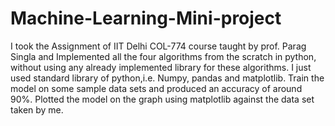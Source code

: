 # Machine-Learning-Mini-project

I took the Assignment of IIT Delhi COL-774 course taught by prof. Parag Singla and Implemented all the four algorithms from the scratch in python, without using any already implemented library for these algorithms. I just used standard library of python,i.e. Numpy, pandas and matplotlib. 
Train the model on some sample data sets and produced an accuracy of around 90%.
Plotted the model on the graph using matplotlib against the data set taken by me.
